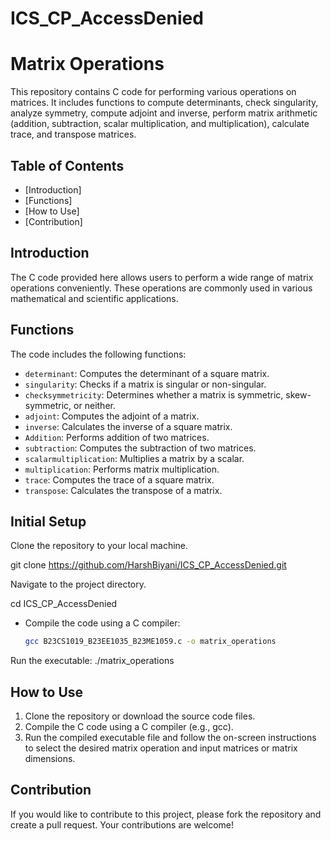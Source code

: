# ICS_CP_AccessDenied
# Matrix Operations

This repository contains C code for performing various operations on matrices. It includes functions to compute determinants, check singularity, analyze symmetry, compute adjoint and inverse, perform matrix arithmetic (addition, subtraction, scalar multiplication, and multiplication), calculate trace, and transpose matrices.

## Table of Contents
- [Introduction]
- [Functions]
- [How to Use]
- [Contribution]


## Introduction
The C code provided here allows users to perform a wide range of matrix operations conveniently. These operations are commonly used in various mathematical and scientific applications.

## Functions
The code includes the following functions:
- `determinant`: Computes the determinant of a square matrix.
- `singularity`: Checks if a matrix is singular or non-singular.
- `checksymmetricity`: Determines whether a matrix is symmetric, skew-symmetric, or neither.
- `adjoint`: Computes the adjoint of a matrix.
- `inverse`: Calculates the inverse of a square matrix.
- `Addition`: Performs addition of two matrices.
- `subtraction`: Computes the subtraction of two matrices.
- `scalarmultiplication`: Multiplies a matrix by a scalar.
- `multiplication`: Performs matrix multiplication.
- `trace`: Computes the trace of a square matrix.
- `transpose`: Calculates the transpose of a matrix.
## Initial Setup
Clone the repository to your local machine.

git clone https://github.com/HarshBiyani/ICS_CP_AccessDenied.git

Navigate to the project directory.

cd ICS_CP_AccessDenied

- Compile the code using a C compiler:
  ```bash
  gcc B23CS1019_B23EE1035_B23ME1059.c -o matrix_operations
Run the executable:
./matrix_operations

## How to Use
1. Clone the repository or download the source code files.
2. Compile the C code using a C compiler (e.g., gcc).
3. Run the compiled executable file and follow the on-screen instructions to select the desired matrix operation and input matrices or matrix dimensions.


## Contribution
If you would like to contribute to this project, please fork the repository and create a pull request. Your contributions are welcome!
